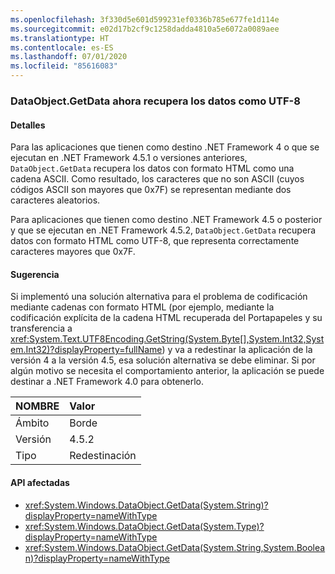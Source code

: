 ```yaml
---
ms.openlocfilehash: 3f330d5e601d599231ef0336b785e677fe1d114e
ms.sourcegitcommit: e02d17b2cf9c1258dadda4810a5e6072a0089aee
ms.translationtype: HT
ms.contentlocale: es-ES
ms.lasthandoff: 07/01/2020
ms.locfileid: "85616083"
---
```

### <a name="dataobjectgetdata-now-retrieves-data-as-utf-8"></a>DataObject.GetData ahora recupera los datos como UTF-8

#### <a name="details"></a>Detalles

Para las aplicaciones que tienen como destino .NET Framework 4 o que se ejecutan en .NET Framework 4.5.1 o versiones anteriores, `DataObject.GetData` recupera los datos con formato HTML como una cadena ASCII. Como resultado, los caracteres que no son ASCII (cuyos códigos ASCII son mayores que 0x7F) se representan mediante dos caracteres aleatorios.<p/>Para aplicaciones que tienen como destino .NET Framework 4.5 o posterior y que se ejecutan en .NET Framework 4.5.2, `DataObject.GetData` recupera datos con formato HTML como UTF-8, que representa correctamente caracteres mayores que 0x7F.

#### <a name="suggestion"></a>Sugerencia

Si implementó una solución alternativa para el problema de codificación mediante cadenas con formato HTML (por ejemplo, mediante la codificación explícita de la cadena HTML recuperada del Portapapeles y su transferencia a <xref:System.Text.UTF8Encoding.GetString(System.Byte[],System.Int32,System.Int32)?displayProperty=fullName>) y va a redestinar la aplicación de la versión 4 a la versión 4.5, esa solución alternativa se debe eliminar. Si por algún motivo se necesita el comportamiento anterior, la aplicación se puede destinar a .NET Framework 4.0 para obtenerlo.

| NOMBRE    | Valor       |
|:--------|:------------|
| Ámbito   | Borde        |
| Versión | 4.5.2       |
| Tipo    | Redestinación |

#### <a name="affected-apis"></a>API afectadas

- <xref:System.Windows.DataObject.GetData(System.String)?displayProperty=nameWithType>
- <xref:System.Windows.DataObject.GetData(System.Type)?displayProperty=nameWithType>
- <xref:System.Windows.DataObject.GetData(System.String,System.Boolean)?displayProperty=nameWithType>
